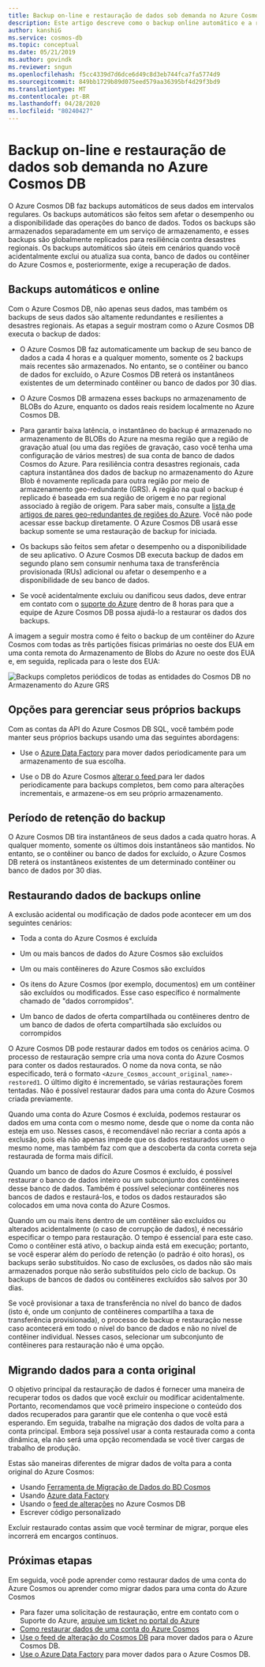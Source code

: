 ```yaml
---
title: Backup on-line e restauração de dados sob demanda no Azure Cosmos DB
description: Este artigo descreve como o backup online automático e a restauração de dados sob demanda funcionam no Azure Cosmos DB.
author: kanshiG
ms.service: cosmos-db
ms.topic: conceptual
ms.date: 05/21/2019
ms.author: govindk
ms.reviewer: sngun
ms.openlocfilehash: f5cc4339d7d6dce6d49c8d3eb744fca7fa5774d9
ms.sourcegitcommit: 849bb1729b89d075eed579aa36395bf4d29f3bd9
ms.translationtype: MT
ms.contentlocale: pt-BR
ms.lasthandoff: 04/28/2020
ms.locfileid: "80240427"
---
```

# <a name="online-backup-and-on-demand-data-restore-in-azure-cosmos-db"></a>Backup on-line e restauração de dados sob demanda no Azure Cosmos DB

O Azure Cosmos DB faz backups automáticos de seus dados em intervalos regulares. Os backups automáticos são feitos sem afetar o desempenho ou a disponibilidade das operações do banco de dados. Todos os backups são armazenados separadamente em um serviço de armazenamento, e esses backups são globalmente replicados para resiliência contra desastres regionais. Os backups automáticos são úteis em cenários quando você acidentalmente exclui ou atualiza sua conta, banco de dados ou contêiner do Azure Cosmos e, posteriormente, exige a recuperação de dados.

## <a name="automatic-and-online-backups"></a>Backups automáticos e online

Com o Azure Cosmos DB, não apenas seus dados, mas também os backups de seus dados são altamente redundantes e resilientes a desastres regionais. As etapas a seguir mostram como o Azure Cosmos DB executa o backup de dados:

* O Azure Cosmos DB faz automaticamente um backup de seu banco de dados a cada 4 horas e a qualquer momento, somente os 2 backups mais recentes são armazenados. No entanto, se o contêiner ou banco de dados for excluído, o Azure Cosmos DB reterá os instantâneos existentes de um determinado contêiner ou banco de dados por 30 dias.

* O Azure Cosmos DB armazena esses backups no armazenamento de BLOBs do Azure, enquanto os dados reais residem localmente no Azure Cosmos DB.

*  Para garantir baixa latência, o instantâneo do backup é armazenado no armazenamento de BLOBs do Azure na mesma região que a região de gravação atual (ou uma das regiões de gravação, caso você tenha uma configuração de vários mestres) de sua conta de banco de dados Cosmos do Azure. Para resiliência contra desastres regionais, cada captura instantânea dos dados de backup no armazenamento do Azure Blob é novamente replicada para outra região por meio de armazenamento geo-redundante (GRS). A região na qual o backup é replicado é baseada em sua região de origem e no par regional associado à região de origem. Para saber mais, consulte a [lista de artigos de pares geo-redundantes de regiões do Azure](../best-practices-availability-paired-regions.md). Você não pode acessar esse backup diretamente. O Azure Cosmos DB usará esse backup somente se uma restauração de backup for iniciada.

* Os backups são feitos sem afetar o desempenho ou a disponibilidade de seu aplicativo. O Azure Cosmos DB executa backup de dados em segundo plano sem consumir nenhuma taxa de transferência provisionada (RUs) adicional ou afetar o desempenho e a disponibilidade de seu banco de dados.

* Se você acidentalmente excluiu ou danificou seus dados, deve entrar em contato com o [suporte do Azure](https://azure.microsoft.com/support/options/) dentro de 8 horas para que a equipe de Azure Cosmos DB possa ajudá-lo a restaurar os dados dos backups.

A imagem a seguir mostra como é feito o backup de um contêiner do Azure Cosmos com todas as três partições físicas primárias no oeste dos EUA em uma conta remota do Armazenamento de Blobs do Azure no oeste dos EUA e, em seguida, replicada para o leste dos EUA:

![Backups completos periódicos de todas as entidades do Cosmos DB no Armazenamento do Azure GRS](./media/online-backup-and-restore/automatic-backup.png)

## <a name="options-to-manage-your-own-backups"></a>Opções para gerenciar seus próprios backups

Com as contas da API do Azure Cosmos DB SQL, você também pode manter seus próprios backups usando uma das seguintes abordagens:

* Use o [Azure Data Factory](../data-factory/connector-azure-cosmos-db.md) para mover dados periodicamente para um armazenamento de sua escolha.

* Use o DB do Azure Cosmos [ alterar o feed ](change-feed.md) para ler dados periodicamente para backups completos, bem como para alterações incrementais, e armazene-os em seu próprio armazenamento.

## <a name="backup-retention-period"></a>Período de retenção do backup

O Azure Cosmos DB tira instantâneos de seus dados a cada quatro horas. A qualquer momento, somente os últimos dois instantâneos são mantidos. No entanto, se o contêiner ou banco de dados for excluído, o Azure Cosmos DB reterá os instantâneos existentes de um determinado contêiner ou banco de dados por 30 dias.

## <a name="restoring-data-from-online-backups"></a>Restaurando dados de backups online

A exclusão acidental ou modificação de dados pode acontecer em um dos seguintes cenários:  

* Toda a conta do Azure Cosmos é excluída

* Um ou mais bancos de dados do Azure Cosmos são excluídos

* Um ou mais contêineres do Azure Cosmos são excluídos

* Os itens do Azure Cosmos (por exemplo, documentos) em um contêiner são excluídos ou modificados. Esse caso específico é normalmente chamado de "dados corrompidos".

* Um banco de dados de oferta compartilhada ou contêineres dentro de um banco de dados de oferta compartilhada são excluídos ou corrompidos

O Azure Cosmos DB pode restaurar dados em todos os cenários acima. O processo de restauração sempre cria uma nova conta do Azure Cosmos para conter os dados restaurados. O nome da nova conta, se não especificado, terá o formato `<Azure_Cosmos_account_original_name>-restored1`. O último dígito é incrementado, se várias restaurações forem tentadas. Não é possível restaurar dados para uma conta do Azure Cosmos criada previamente.

Quando uma conta do Azure Cosmos é excluída, podemos restaurar os dados em uma conta com o mesmo nome, desde que o nome da conta não esteja em uso. Nesses casos, é recomendável não recriar a conta após a exclusão, pois ela não apenas impede que os dados restaurados usem o mesmo nome, mas também faz com que a descoberta da conta correta seja restaurada de forma mais difícil. 

Quando um banco de dados do Azure Cosmos é excluído, é possível restaurar o banco de dados inteiro ou um subconjunto dos contêineres desse banco de dados. Também é possível selecionar contêineres nos bancos de dados e restaurá-los, e todos os dados restaurados são colocados em uma nova conta do Azure Cosmos.

Quando um ou mais itens dentro de um contêiner são excluídos ou alterados acidentalmente (o caso de corrupção de dados), é necessário especificar o tempo para restauração. O tempo é essencial para este caso. Como o contêiner está ativo, o backup ainda está em execução; portanto, se você esperar além do período de retenção (o padrão é oito horas), os backups serão substituídos. No caso de exclusões, os dados não são mais armazenados porque não serão substituídos pelo ciclo de backup. Os backups de bancos de dados ou contêineres excluídos são salvos por 30 dias.

Se você provisionar a taxa de transferência no nível do banco de dados (isto é, onde um conjunto de contêineres compartilha a taxa de transferência provisionada), o processo de backup e restauração nesse caso acontecerá em todo o nível do banco de dados e não no nível de contêiner individual. Nesses casos, selecionar um subconjunto de contêineres para restauração não é uma opção.

## <a name="migrating-data-to-the-original-account"></a>Migrando dados para a conta original

O objetivo principal da restauração de dados é fornecer uma maneira de recuperar todos os dados que você excluir ou modificar acidentalmente. Portanto, recomendamos que você primeiro inspecione o conteúdo dos dados recuperados para garantir que ele contenha o que você está esperando. Em seguida, trabalhe na migração dos dados de volta para a conta principal. Embora seja possível usar a conta restaurada como a conta dinâmica, ela não será uma opção recomendada se você tiver cargas de trabalho de produção.  

Estas são maneiras diferentes de migrar dados de volta para a conta original do Azure Cosmos:

* Usando [Ferramenta de Migração de Dados do BD Cosmos](import-data.md)
* Usando [Azure data Factory]( ../data-factory/connector-azure-cosmos-db.md)
* Usando o [feed de alterações](change-feed.md) no Azure Cosmos DB 
* Escrever código personalizado

Excluir restaurado contas assim que você terminar de migrar, porque eles incorrerá em encargos contínuos.

## <a name="next-steps"></a>Próximas etapas

Em seguida, você pode aprender como restaurar dados de uma conta do Azure Cosmos ou aprender como migrar dados para uma conta do Azure Cosmos

* Para fazer uma solicitação de restauração, entre em contato com o Suporte do Azure, [arquive um ticket no portal do Azure](https://portal.azure.com/?#blade/Microsoft_Azure_Support/HelpAndSupportBlade)
* [Como restaurar dados de uma conta do Azure Cosmos](how-to-backup-and-restore.md)
* [Use o feed de alteração do Cosmos DB](change-feed.md) para mover dados para o Azure Cosmos DB.
* [Use o Azure Data Factory](../data-factory/connector-azure-cosmos-db.md) para mover dados para o Azure Cosmos DB.


